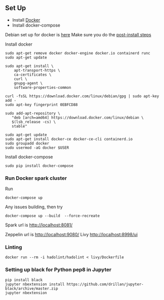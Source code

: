 ## Set Up

* Install [Docker](https://docs.docker.com/engine/install/)
* Install docker-compose

Debian set up for docker is [here](https://docs.docker.com/engine/install/debian/)
Make sure you do the [post-install steps](https://docs.docker.com/engine/install/linux-postinstall/)

Install docker

    sudo apt-get remove docker docker-engine docker.io containerd runc
    sudo apt-get update
    
    sudo apt-get install \
        apt-transport-https \
        ca-certificates \
        curl \
        gnupg-agent \
        software-properties-common
        
    curl -fsSL https://download.docker.com/linux/debian/gpg | sudo apt-key add -
    sudo apt-key fingerprint 0EBFCD88
    
    sudo add-apt-repository \
       "deb [arch=amd64] https://download.docker.com/linux/debian \
       $(lsb_release -cs) \
       stable"
       
    sudo apt-get update
    sudo apt-get install docker-ce docker-ce-cli containerd.io
    sudo groupadd docker
    sudo usermod -aG docker $USER
       
       
       
Install docker-compose

    sudo pip install docker-compose
    

    
### Run Docker spark cluster
Run

    docker-compose up

Any issues building, then try 

    docker-compose up --build  --force-recreate  
       
Spark url is [http://localhost:8081/](http://localhost:8081/)

Zeppelin url is [http://localhost:9080/](http://localhost:9080/#/)
Livy [http://localhost:8998/ui](http://localhost:8998/ui)


### Linting

    docker run --rm -i hadolint/hadolint < livy/Dockerfile


### Setting up black for Python pep8 in Jupyter

    pip install black
    jupyter nbextension install https://github.com/drillan/jupyter-black/archive/master.zip 
    jupyter nbextension